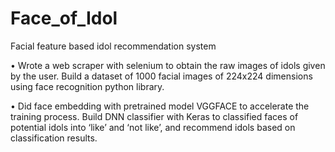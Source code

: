 # Face_of_Idol
Facial feature based idol recommendation system

•	Wrote a web scraper with selenium to obtain the raw images of idols given by the user. Build a dataset of 1000 facial images of 224x224 dimensions using face recognition python library.

•	Did face embedding with pretrained model VGGFACE to accelerate the training process. Build DNN classifier with Keras to classified faces of potential idols into ‘like’ and ‘not like’, and recommend idols based on classification results.
